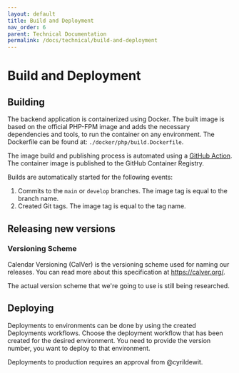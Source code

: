 ```yaml
---
layout: default
title: Build and Deployment
nav_order: 6
parent: Technical Documentation
permalink: /docs/technical/build-and-deployment
---
```


# Build and Deployment

## Building

The backend application is containerized using Docker. The built image is based on the official PHP-FPM image and adds
the necessary dependencies and tools, to run the container on any environment. The Dockerfile can be found
at: `./docker/php/build.Dockerfile`.

The image build and publishing process is automated using
a [GitHub Action](https://github.com/fhict-skilltree/backend-application/actions/workflows/build.yml). The container
image is published to the GitHub Container Registry.

Builds are automatically started for the following events:
1. Commits to the `main` or `develop` branches. The image tag is equal to the branch name.
2. Created Git tags. The image tag is equal to the tag name.

## Releasing new versions

### Versioning Scheme

Calendar Versioning (CalVer) is the versioning scheme used for naming our releases. You can read more about this specification at https://calver.org/.

The actual version scheme that we're going to use is still being researched. 

## Deploying

Deployments to environments can be done by using the created Deployments workflows. Choose the deployment workflow that has been created for the desired environment. You need to provide the version number, you want to deploy to that environment. 

Deployments to production requires an approval from @cyrildewit.
